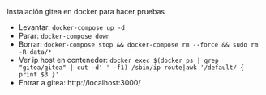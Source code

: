 Instalación gitea en docker para hacer pruebas

* Levantar: `docker-compose up -d`
* Parar: `docker-compose down`
* Borrar: `docker-compose stop && docker-compose rm --force && sudo rm -R data/*`
* Ver ip host en contenedor: `docker exec $(docker ps | grep "gitea/gitea" | cut -d' ' -f1) /sbin/ip route|awk '/default/ { print $3 }'`
* Entrar a gitea: http://localhost:3000/
